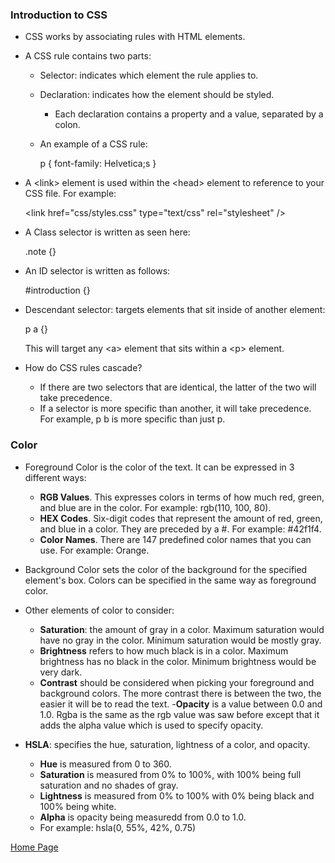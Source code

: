 ### Introduction to CSS 
- CSS works by associating rules with HTML elements.

- A CSS rule contains two parts:
  - Selector: indicates which element the rule applies to.
  - Declaration: indicates how the element should be styled.
    - Each declaration contains a property and a value, separated by a colon. 
  - An example of a CSS rule:

    p {
      font-family: Helvetica;s
    }

- A &lt;link&gt; element is used within the &lt;head&gt; element to reference to your CSS file.  For example:

  &lt;link href="css/styles.css" type="text/css" rel="stylesheet" /&gt;

- A Class selector is written as seen here:

  .note {}

- An ID selector is written as follows:

  #introduction {}

- Descendant selector: targets elements that sit inside of another element:

  p a {}

  This will target any &lt;a&gt; element that sits within a &lt;p&gt; element.

- How do CSS rules cascade?
  - If there are two selectors that are identical, the latter of the two will take precedence.
  - If a selector is more specific than another, it will take precedence.  For example, p b is more specific than just p.

### Color

- Foreground Color is the color of the text.  It can be expressed in 3 different ways:
  - **RGB Values**. This expresses colors in terms of how much red, green, and blue are in the color.  For example: rgb(110, 100, 80).
  - **HEX Codes**. Six-digit codes that represent the amount of red, green, and blue in a color.  They are preceded by a #. For example: #42f1f4.
  - **Color Names**. There are 147 predefined color names that you can use.  For example: Orange.

- Background Color sets the color of the background for the specified element's box.  Colors can be specified in the same way as foreground color.

- Other elements of color to consider:
  - **Saturation**: the amount of gray in a color.  Maximum saturation would have no gray in the color.  Minimum saturation would be mostly gray.
  - **Brightness** refers to how much black is in a color.  Maximum brightness has no black in the color.  Minimum brightness would be very dark.
  - **Contrast** should be considered when picking your foreground and background colors. The more contrast there is between the two, the easier it will be to read the text.
  -**Opacity** is a value between 0.0 and 1.0. Rgba is the same as the rgb value was saw before except that it adds the alpha value which is used to specify opacity.

- **HSLA**: specifies the hue, saturation, lightness of a color, and opacity. 
  - **Hue** is measured from 0 to 360.
  - **Saturation** is measured from 0% to 100%, with 100% being full saturation and no shades of gray.
  - **Lightness** is measured from 0% to 100% with 0% being black and 100% being white.
  - **Alpha** is opacity being measuredd from 0.0 to 1.0.  
  - For example: hsla(0, 55%, 42%, 0.75)


[Home Page](https://slakeyj.github.io/)